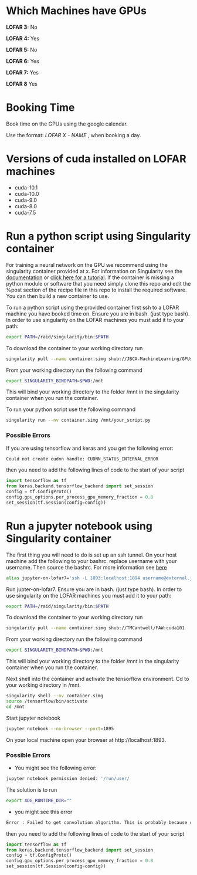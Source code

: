 # Which Machines have GPUs

**LOFAR 3:** No

**LOFAR 4:** Yes

**LOFAR 5:** No

**LOFAR 6:** Yes

**LOFAR 7:** Yes

**LOFAR 8** Yes

# Booking Time

Book time on the GPUs using the google calendar. 

Use the format: *LOFAR X - NAME* , when booking a day. 

# Versions of cuda installed on LOFAR machines

* cuda-10.1
* cuda-10.0
* cuda-9.0
* cuda-8.0
* cuda-7.5

# Run a python script using Singularity container

For training a neural network on the GPU we recommend using the singularity container provided at x. 
For information on Singularity see the [documentation](https://www.sylabs.io/docs/) or [click here for a tutorial](https://github.com/NIH-HPC/Singularity-Tutorial).
If the container is missing a python module or software that you need simply clone this repo and edit the %post
section of the recipe file in this repo to install the required software. You can then build a new container to use. 

To run a python script using the provided container first ssh to a LOFAR machine you have booked time on. 
Ensure you are in bash. (just type bash). In order to use singularity on the LOFAR machines you must add it to your path:

```bash
export PATH=/raid/singularity/bin:$PATH
```

To download the container to your working directory run


```bash
singularity pull --name container.simg shub://JBCA-MachineLearning/GPUs:cuda10 
```

From your working directory run the following command
```bash
export SINGULARITY_BINDPATH=$PWD:/mnt
```

This will bind your working directory to the folder /mnt in the singularity container when you run the container. 

To run your python script use the following command

```bash
singularity run --nv container.simg /mnt/your_script.py
```

### Possible Errors
If you are using tensorflow and keras and you get the following error:


```bash
Could not create cudnn handle: CUDNN_STATUS_INTERNAL_ERROR
```

then you need to add the following lines of code to the start of your script
```python
import tensorflow as tf
from keras.backend.tensorflow_backend import set_session
config = tf.ConfigProto()
config.gpu_options.per_process_gpu_memory_fraction = 0.8
set_session(tf.Session(config=config))
```

# Run a jupyter notebook using Singularity container

The first thing you will need to do is set up an ssh tunnel. On your host machine add the following to your bashrc.
replace username with your username. Then source the bashrc. For more information see [here](https://medium.com/@sankarshan7/how-to-run-jupyter-notebook-in-server-which-is-at-multi-hop-distance-a02bc8e78314)

```bash
alias jupyter-on-lofar7='ssh -L 1893:localhost:1894 username@external.jb.man.ac.uk -t ssh -L 1894:localhost:1895 username@lofar7.jb.man.ac.uk'
```

Run jupter-on-lofar7. Ensure you are in bash. (just type bash). In order to use singularity on the LOFAR machines you must add it to your path:

```bash
export PATH=/raid/singularity/bin:$PATH
```

To download the container to your working directory run


```bash
singularity pull --name container.simg shub://TMCantwell/FAW:cuda101 
```

From your working directory run the following command
```bash
export SINGULARITY_BINDPATH=$PWD:/mnt
```

This will bind your working directory to the folder /mnt in the singularity container when you run the container. 

Next shell into the container and activate the tensorflow environment. Cd to your working directory in /mnt.
```bash
singularity shell --nv container.simg
source /tensorflow/bin/activate
cd /mnt
```

Start jupyter notebook
```bash
jupyter notebook --no-browser --port=1895
```

On your local machine open your browser at http://localhost:1893. 

### Possible Errors

* You might see the following error:
```bash
jupyter notebook permission denied: '/run/user/
```

The solution is to run 
```bash
export XDG_RUNTIME_DIR=""
```


* you might see this error
```bash
Error : Failed to get convolution algorithm. This is probably because cuDNN failed to initialize, so try looking to see if a warning log message was printed above.
```

then you need to add the following lines of code to the start of your script
```python
import tensorflow as tf
from keras.backend.tensorflow_backend import set_session
config = tf.ConfigProto()
config.gpu_options.per_process_gpu_memory_fraction = 0.8
set_session(tf.Session(config=config))
```
